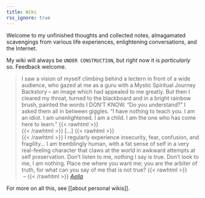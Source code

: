 ```yaml
---
title: Wiki
rss_ignore: true
---
```


Welcome to my unfinished thoughts and collected notes, almagamated scavengings from various life experiences, enlightening conversations, and the Internet.

My wiki will always be `UNDER CONSTRUCTION`, but right now it is *particularly* so. Feedback welcome.

> I saw a vision of myself climbing behind a lectern in front of a wide audience, who gazed at me as a guru with a Mystic Spiritual Journey Backstory – an image which had appealed to me greatly. But then I cleared my throat, turned to the blackboard and in a bright rainbow brush, painted the words I DON’T KNOW. “Do you understand?” I asked them all in between giggles. “I have nothing to teach you. I am an idiot. I am unenlightened. I am a child. I am the one who has come here to learn.”
{{< rawhtml >}} <br> {{< /rawhtml >}}
> [...]
{{< rawhtml >}} <br> {{< /rawhtml >}}
> I regularly experience insecurity, fear, confusion, and fragility... I am tremblingly human, with a fat sense of self in a very real-feeling character that claws at the world in awkward attempts at self preservation. Don’t listen to me, nothing I say is true. Don’t look to me, I am nothing. Place me where you want me; you are the arbiter of truth, for what can you say of me that is not true?
{{< rawhtml >}}<br>&nbsp;&ndash; {{< /rawhtml >}} *[Aella](https://knowingless.com/2019/08/17/you-will-forget/)*

For more on all this, see [[about personal wikis]].



